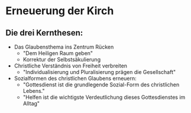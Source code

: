 Erneuerung der Kirch
====================

Die drei Kernthesen:
--------------------

-   Das Glaubensthema ins Zentrum Rücken
    -   "Dem Heiligen Raum geben"
    -   Korrektur der Selbstsäkulierung
-   Christliche Verständnis von Freiheit verbreiten
    -   "Individualisierung und Pluralisierung prägen die Gesellschaft"
-   Sozialformen des christlichen Glaubens erneuern:
    -   "Gottesdienst ist die grundlegende Sozial-Form des christlichen
        Lebens."
    -   "Helfen ist die wichtigste Verdeutlichung dieses Gottesdienstes
        im Alltag"

